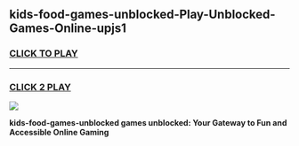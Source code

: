 
## kids-food-games-unblocked-Play-Unblocked-Games-Online-upjs1
<h3>
<a href="https://premium76.site?title=kids-food-games-unblocked&ref=25A">CLICK TO PLAY</a></h3>
<hr>

<h3>
<a href="https://premium76.site?title=kids-food-games-unblocked&ref=25A">CLICK 2 PLAY</a>
  
</h3>

<a href="https://premium76.site?title=kids-food-games-unblocked&ref=25A"><img src="https://clearcache.store/games.png"></a>


**kids-food-games-unblocked games unblocked: Your Gateway to Fun and Accessible Online Gaming**
